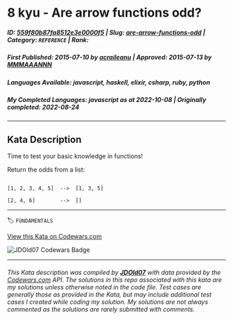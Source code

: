# 8 kyu - Are arrow functions odd?

##### **ID**: [559f80b87fa8512e3e0000f5](https://www.codewars.com/kata/559f80b87fa8512e3e0000f5) | **Slug**: [are-arrow-functions-odd](https://www.codewars.com/kata/559f80b87fa8512e3e0000f5) | **Category**: `REFERENCE` | **Rank**: <span style="color:white">8 kyu</span>

##### **First Published**: 2015-07-10 ***by*** [acraileanu](https://www.codewars.com/users/acraileanu) | **Approved**: 2015-07-13 ***by*** [MMMAAANNN](https://www.codewars.com/users/MMMAAANNN)

##### **Languages Available**: javascript, haskell, elixir, csharp, ruby, python

##### **My Completed Languages**: javascript ***as at*** 2022-10-08 | **Originally completed**: 2022-08-24

---

## Kata Description


Time to test your basic knowledge in functions! 

Return the odds from a list:



```

[1, 2, 3, 4, 5]  -->  [1, 3, 5]

[2, 4, 6]        -->  []

```

---


🏷 `FUNDAMENTALS`


[View this Kata on Codewars.com](https://www.codewars.com/kata/559f80b87fa8512e3e0000f5)

![](https://www.codewars.com/users/jdold07/badges/large "JDOld07 Codewars Badge")

---

###### *This Kata description was compiled by [**JDOld07**](https://tpstech.dev) with data provided by the [Codewars.com](https://www.codewars.com) API.  The solutions in this repo associated with this kata are my solutions unless otherwise noted in the code file.  Test cases are generally those as provided in the Kata, but may include additional test cases I created while coding my solution.  My solutions are not always commented as the solutions are rarely submitted with comments.*
